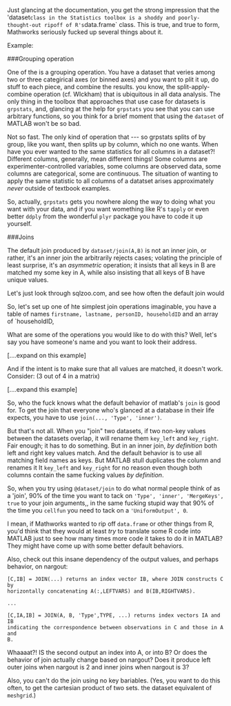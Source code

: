Just glancing at the documentation, you get the strong impression that
the 'dataset` class in the Statistics toolbox is a shoddy and
poorly-thought-out ripoff of R's `data.frame` class. This is true, and
true to form, Mathworks seriously fucked up several things about it.

Example:

###Grouping operation

One of the is a grouping operation. You have a dataset that veries
among two or three categirical axes (or binned axes) and you want to
plit it up, do stuff to each piece, and combine the results. you know,
the split-apply-combine operation (cf. WIckham) that is ubiquitous in
all data analysis. The only thing in the toolbox that approaches that
use case for datasets is `grpstats`, and, glancing at the help for
`grpstats` you see that you can use arbitrary functions, so you think
for a brief moment that using the `dataset` of MATLAB won't be so bad.

Not so fast. The only kind of operation that --- so grpstats splits of
by group, like you want, then splits up by column, which no one
wants. When have you ever wanted to the same statistics for all
columns in a dataset?! Different columns, generally, mean different
things! Some columns are experimenter-controlled variables, some
columns are observed data, some columns are categorical, some are
continuous. The situation of wanting to apply the same statistic to
all columns of a datatset arises approximately _never_ outside of
textbook examples.

So, actually, `grpstats` gets you nowhere along the way to doing what
you want with your data, and if you want womething like R's `tapply`
or even better `ddply` from the wonderful `plyr` package you have to
code it up yourself.

###Joins

The default join produced by `dataset/join(A,B)` is not an inner join,
or rather, it's an inner join the arbitrarily rejects cases; volating
the principle of least surprise, it's an _asymmetric_ operation; it
insists that all keys in B are matched my some key in A, while also
insisting that all keys of B have unique values.

Let's just look through sqlzoo.com, and see how often the default join would 

So, let's set up one of hte simplest join operations imaginable, you
have a table of names `firstname, lastname, personID, householdID` and
an array of `householdID,

What are some of the operations you would like to do with this? Well,
let's say you have someone's name and you want to look their address.

[....expand on this example]

And if the intent is to make sure that all values are matched, it
doesn't work. Consider: (3 out of 4 in a matrix)

[....expand this example]

So, who the fuck knows what the default behavior of matlab's `join` is
good for. To get the join that everyone who's glanced at a database in
their life expects, you have to use `join(..., 'Type', 'inner')`.

But that's not all. When you "join" two datasets, if two non-key
values between the datasets overlap, it will rename them `key_left`
and `key_right`.  Fair enough; it has to do something. But in an inner
join, _by definition_ both left and right key values match. And the
default behavior is to use all matching field names as keys. But
MATLAB stull duplicates the column and renames it It `key_left` and
`key_right` for no reason even though both columns contain the same fucking
values _by definition_.

So, when you try using `@dataset/join` to do what normal people think
of as a 'join', 90% of the time you want to tack on `'Type', 'inner',
'MergeKeys', true` to your join arguments,, in the same fucking stupid
way that 90% of the time you `cellfun` you need to tack on a
`'UniformOutput', 0`.

I mean, if Mathworks wanted to rip off `data.frame` or other things from
R, you'd think that they would at least _try_ to translate some R code
into MATLAB just to see how many times more code it takes to do it in
MATLAB? They might have come up with some better default behaviors.


Also, check out this insane dependency of the output values, and
perhaps behavior, on nargout:

    [C,IB] = JOIN(...) returns an index vector IB, where JOIN constructs C by
    horizontally concatenating A(:,LEFTVARS) and B(IB,RIGHTVARS).
	
	...
	
	[C,IA,IB] = JOIN(A, B, 'Type',TYPE, ...) returns index vectors IA and IB
    indicating the correspondence between observations in C and those in A and
    B.

Whaaaat?! IS the second output an index into A, or into B? Or does the
behavior of join actually change based on nargout? Does it produce
left outer joins when nargout is 2 and inner joins when nargout is 3?
    
Also, you can't do the join using no key bariables. (Yes, you want to
do this often, to get the cartesian product of two sets. the
dataset equivalent of `meshgrid`.)
